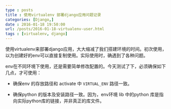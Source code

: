 ```yaml
---
type : posts
title : 使用virtualenv 部署django应用问题记录
categories: [Django,] 
date : 2016-01-18 19:50:00
url: /posts/2016-01-18-virtualenv-user.html 
tags : [virtualenv, django]
---
```



使用virtualenv来部署django应用，大大缩减了我们搭建环境的时间。初次使用，以为创建好的env可以直接复制使用。实际使用时，确遇到了各种问题。

env在不同环境下使用，还是需要简单修改配置的。今天测试了下，必须确保如下几点，才可使用：

- 确保env 的存放路径和 activate 中 `VIRTUAL_ENV` 路径一致。

- 确保python 的版本及安装路径一致。因为，env环境 lib 中的python 库是指向实际python库的链接，并非真正的库文件。






